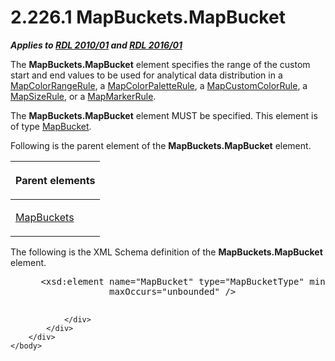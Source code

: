 <html dir="LTR" xmlns:mshelp="http://msdn.microsoft.com/mshelp" xmlns:ddue="http://ddue.schemas.microsoft.com/authoring/2003/5" xmlns:xlink="http://www.w3.org/1999/xlink" xmlns:tool="http://www.microsoft.com/tooltip">
    <head>
        <meta http-equiv="Content-Type" content="text/html; CHARSET=utf-8"></meta>
        <meta name="save" content="history"></meta>
        <title>2.226.1 MapBuckets.MapBucket</title>
        <xml>
            <mshelp:toctitle title="2.226.1 MapBuckets.MapBucket"></mshelp:toctitle>
            <mshelp:rltitle title="[MS-RDL]: MapBuckets.MapBucket"></mshelp:rltitle>
            <mshelp:keyword index="A" term="3c48b9dd-894f-46e1-8356-2c94b8328296"></mshelp:keyword>
            <mshelp:attr name="DCSext.ContentType" value="open specification"></mshelp:attr>
            <mshelp:attr name="AssetID" value="3c48b9dd-894f-46e1-8356-2c94b8328296"></mshelp:attr>
            <mshelp:attr name="TopicType" value="kbRef"></mshelp:attr>
            <mshelp:attr name="DCSext.Title" value="[MS-RDL]: MapBuckets.MapBucket" />
        </xml>
    </head>
    <body>
        <div id="header">
            <h1 class="heading">2.226.1 MapBuckets.MapBucket</h1>
        </div>
        <div id="mainSection">
            <div id="mainBody">
                <div id="allHistory" class="saveHistory"></div>
                <div id="sectionSection0" class="section" name="collapseableSection">
                    

<p><b><i>Applies to </i></b><a href="3428e690-a348-4ec7-8a6a-8efb42d2cdee.html"><b><i>RDL 2010/01</i></b></a><b><i>
and </i></b><a href="52ce3983-2bfc-4e72-9359-42aaf5fe4509.html"><b><i>RDL 2016/01</i></b></a></p>

<p>The <b>MapBuckets.MapBucket</b> element specifies the range
of the custom start and end values to be used for analytical data distribution
in a <a href="1c6ca85d-f3d6-403c-9232-7d0183108a92.html">MapColorRangeRule</a>,
a <a href="c83dbba7-3a8d-42df-9db1-a627b4ea095e.html">MapColorPaletteRule</a>,
a <a href="356d5476-257c-4f3e-873d-923834c5d853.html">MapCustomColorRule</a>, a
<a href="88220e4e-cd18-460e-b729-a8f10c2ee40b.html">MapSizeRule</a>, or a <a href="b7f81f81-be65-4bc2-8571-213ed55f2a92.html">MapMarkerRule</a>.</p>

<p>The <b>MapBuckets.MapBucket</b> element MUST be specified.
This element is of type <a href="ef18140f-3267-4bb8-9df6-0fe220aabcdb.html">MapBucket</a>.</p>

<p>Following is the parent element of the <b>MapBuckets.MapBucket</b>
element.</p>

<table>
 <thead>
  <tr>
   <th>
   <p>Parent elements</p>
   </th>
  </tr>
 </thead>
 <tr>
  <td>
  <p><a href="95175148-e772-42ef-8c4d-c5a8a7135124.html">MapBuckets</a></p>
  </td>
 </tr>
</table>

<p>The following is the XML Schema definition of the <b>MapBuckets.MapBucket</b>
element.</p>

<dl>
<dd>
<div><pre> &lt;xsd:element name=&quot;MapBucket&quot; type=&quot;MapBucketType&quot; minOccurs=&quot;1&quot; 
              maxOccurs=&quot;unbounded&quot; /&gt;
  
</pre></div>
</dd></dl>


                </div>
            </div>
        </div>
    </body>
</html>
